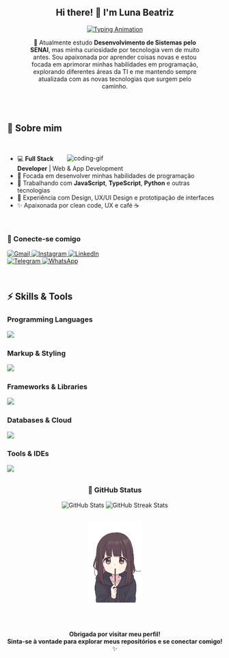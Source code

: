 <!-- Header: imagem da capa -->
<!-- <div align="center">
  <img 
    src="/imgs/city-cover-readme.gif" 
    alt="Welcome" 
    width="100%" 
    style="border-radius: 4px"
  />
</div> -->

<!-- Introdução -->
<h2 align="center">Hi there! 👋 I'm Luna Beatriz</h2>


<!-- Animação com texto digitando -->
<p align="center">
  <a href="https://git.io/typing-svg">
    <img 
      src="https://readme-typing-svg.demolab.com?font=Roboto,sans-serif&size=32&pause=1000&color=DB6B80&center=true&vCenter=true&random=false&width=1200&lines=%E2%98%95+%22I+Turn%2C+coffee+into+smart+solutions%22;+%F0%9F%92%BB+Welcome+to+My+GitHub+Profile!" 
      alt="Typing Animation"
    />
  </a>
</p>

<!-- Descrição pessoal -->
<p align="center" style="padding: 0 48px;">
  🌟 Atualmente estudo <strong>Desenvolvimento de Sistemas pelo SENAI</strong>, mas minha curiosidade por tecnologia vem de muito antes. Sou apaixonada por aprender coisas novas e estou focada em aprimorar minhas habilidades em programação, explorando diferentes áreas da TI e me mantendo sempre atualizada com as novas tecnologias que surgem pelo caminho.
</p>

<br/>
<br/>

<!-- SESSÃO: 💫 Sobre mim -->
## 💫 Sobre mim
<br/>

<img 
  align="right" 
  alt="coding-gif" 
  width="344" 
  src="imgs/menhera-hi.gif" 
  style="margin-right: 20px; filter: saturate(119%);"
/>

- 💻 **Full Stack Developer** | Web & App Development  
- 🌱 Focada em desenvolver minhas habilidades de programação  
- 🔧 Trabalhando com **JavaScript**, **TypeScript**, **Python** e outras tecnologias  
- 🎨 Experiência com Design, UX/UI Design e prototipação de interfaces  
- ✨ Apaixonada por clean code, UX e café ☕  

<br/>

<!-- SESSÃO: 🔗 Contatos -->
### 🔗 Conecte-se comigo

<p align="start">

  <!-- Gmail -->
  <a href="mailto:lunabitriz@gmail.com">
    <img 
      src="https://img.shields.io/badge/Gmail-E02947.svg?style=for-the-badge&logo=gmail&logoColor=white" 
      alt="Gmail"
      style="border-radius: 4px"
    />
  </a>

  <!-- Instagram -->
  <a href="https://instagram.com/lunabitriz.dev">
    <img 
      src="https://img.shields.io/badge/Instagram-D34A63.svg?style=for-the-badge&logo=instagram&logoColor=white" 
      alt="Instagram"
      style="border-radius: 4px"
    />
  </a>

  <!-- LinkedIn -->
  <a href="https://www.linkedin.com/in/lunabitriz">
    <img 
      src="https://img.shields.io/badge/LinkedIn-0A7EC2.svg?style=for-the-badge&logo=linkedin&logoColor=white" 
      alt="LinkedIn"
      style="border-radius: 4px"
    />
  </a>

  <br/>

  <!-- Telegram -->
  <a href="https://t.me/lunabitriz">
    <img 
      src="https://img.shields.io/badge/Telegram-20A4F3.svg?style=for-the-badge&logo=telegram&logoColor=white" 
      alt="Telegram"
      style="border-radius: 4px"
    />
  </a>

  <!-- WhatsApp -->
  <a href="https://w.app/usydro">
    <img 
      src="https://img.shields.io/badge/WhatsApp-23D16C.svg?style=for-the-badge&logo=whatsapp&logoColor=white" 
      alt="WhatsApp"
      style="border-radius: 4px"
    />
  </a>

</p>

<br/>

<!-- SESSÃO: ⚡ Skills & Tools -->
## ⚡ Skills & Tools

<!-- Linguagens -->
### Programming Languages
<img src="https://skillicons.dev/icons?i=javascript,ts,python,c,cpp,java" />

<!-- Marcação e Estilo -->
### Markup & Styling
<img src="https://skillicons.dev/icons?i=html,css" />

<!-- Frameworks -->
### Frameworks & Libraries
<img src="https://skillicons.dev/icons?i=react,nestjs,prisma,tailwind,bootstrap,nodejs" />

<!-- Bancos de Dados -->
### Databases & Cloud
<img src="https://skillicons.dev/icons?i=mysql,postgres,mongodb" />

<!-- Ferramentas -->
### Tools & IDEs
<img src="https://skillicons.dev/icons?i=vscode,pycharm,postman,git,figma" />

##

<!-- SESSÃO: 🌱 GitHub Status -->
<h3 align="center">🌱 GitHub Status</h3>

<div align="center">
  <img 
    width="398" 
    src="https://github-readme-stats.vercel.app/api?username=lunabitriz&count_private=true&show_icons=true&theme=nord&rank_icon=github&border_radius=8"
    alt="GitHub Stats"
  />
  <img 
    width="420" 
    src="https://nirzak-streak-stats.vercel.app/?user=lunabitriz&theme=nord&hide_border=false" 
    alt="GitHub Streak Stats"
  />
</div>

##

<!-- SESSÃO: 🌸 Footer -->
<div align="center">
  <img 
    src="imgs/menhera.gif" 
    alt="Footer" 
    width="128"
  />

  <br/><br/>

  **Obrigada por visitar meu perfil!**  
  **Sinta-se à vontade para explorar meus repositórios e se conectar comigo!** ✨
</div>
